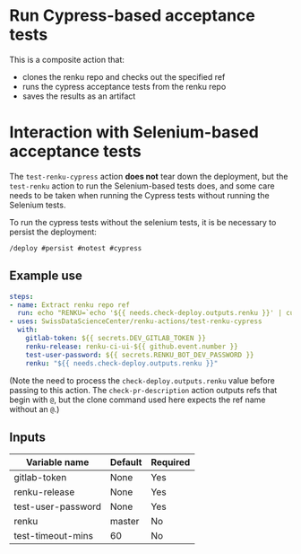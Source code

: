 # Run Cypress-based acceptance tests

This is a composite action that:
- clones the renku repo and checks out the specified ref
- runs the cypress acceptance tests from the renku repo
- saves the results as an artifact

# Interaction with Selenium-based acceptance tests

The `test-renku-cypress` action **does not** tear down the deployment, but the `test-renku` action to run the Selenium-based tests does, and some care needs to be taken when running the Cypress tests without running the Selenium tests.

To run the cypress tests without the selenium tests, it is be necessary to persist the deployment:

```
/deploy #persist #notest #cypress
```

## Example use

```yaml
steps:
- name: Extract renku repo ref
  run: echo "RENKU=`echo '${{ needs.check-deploy.outputs.renku }}' | cut -d'@' -f2`" >> $GITHUB_ENV
- uses: SwissDataScienceCenter/renku-actions/test-renku-cypress
  with:
    gitlab-token: ${{ secrets.DEV_GITLAB_TOKEN }}
    renku-release: renku-ci-ui-${{ github.event.number }}
    test-user-password: ${{ secrets.RENKU_BOT_DEV_PASSWORD }}
    renku: "${{ needs.check-deploy.outputs.renku }}"
```

(Note the need to process the `check-deploy.outputs.renku` value before passing to this action. The `check-pr-description` action outputs refs that begin with `@`, but the clone command used here expects the ref name without an `@`.)
## Inputs

| Variable name        | Default     | Required |
| -------------------- | ----------- | ---------|
| gitlab-token         | None        | Yes      |
| renku-release        | None        | Yes      |
| test-user-password   | None        | Yes      |
| renku                | master      | No       |
| test-timeout-mins    | 60          | No       |
